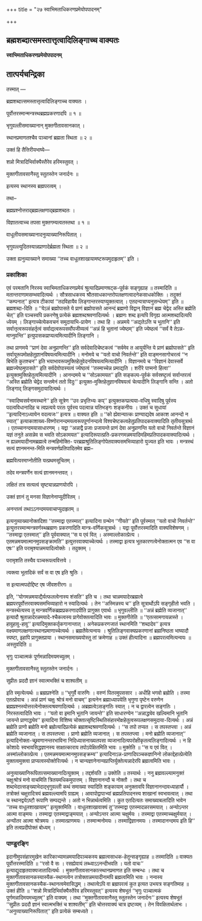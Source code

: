 +++
title = "२७ स्वाभिमताधिकरणप्रमेयोपपादनम्"

+++


## ब्रह्मशब्दात्समस्तात्तृत्वादिलिङ्गाच्च वाक्यतः

**स्वाभिमताधिकरणप्रमेयोपपादनम्**

## **तात्पर्यचन्द्रिका**

तस्मात् —

ब्रह्मशब्दात्समस्तात्तृत्वादिलिङ्गाच्च वाक्यतः ।

पूर्वोत्तरस्मान्मन्त्रस्थब्रह्मप्रकरणादपि ॥ १ ॥

भृगुवल्लीसमाख्यानान् मुक्तगीतावसानकात् ।

स्थानप्रमाणतश्चैव पञ्चानां ब्रह्मता स्थिता ॥ २ ॥

उक्तं हि तैत्तिरीयभाष्ये—

शन्नो मित्रादिभिर्वाक्यैस्तैरेव हरिमस्तुवत् ।

मुक्तगीतावसानैस्तु स्तुतस्तेन जनार्दनः ॥

इत्यस्य स्थानस्य ब्रह्मपरत्वम् ।

तथा–

ब्रह्मप्रश्नोत्तराद्ब्रह्मलक्षणाद्ब्रह्मशब्दतः ।

विज्ञातत्वाच्च तपसा मुक्तगम्यत्वतस्तथा ॥ १ ॥

वाधूलीयसमाख्यानादनुव्याख्यानिरूपितात् ।

भृगुवल्ल्युदितस्यान्नप्राणादेर्ब्रह्मता स्थिता ॥ २ ॥

उक्ता ह्यनुव्याख्याने समाख्या ‘‘तच्च वाधूलशाखायामष्टरूपमुदाहृतम्’’ इति ।

### **प्रकाशिका**

एवं परमतानि निरस्य स्वाभिमताधिकरणप्रमेयं श्रुत्यादिप्रमाणषट्क-पूर्वकं सङ्गृह्याह ॥ तस्मादिति ॥ मतान्तराणामसम्भवादित्यर्थः । सौत्रसाधकस्य श्रौतसाधकान्तरोपलक्षणत्वादनेकसाधकोक्तिः । तदुक्तं ‘‘कम्पनात्’’ इत्यत्र टीकायां ‘‘तदविहायैव लिङ्गान्तरस्याप्युक्तत्वात् । एतदन्यत्राप्यनुसन्धेयम्’’ इति ॥ ब्रह्मशब्दा-दिति ॥ ‘‘येऽन्नं ब्रह्मोपासते ये प्राणं ब्रह्मोपासते आनन्दं ब्रह्मणो विद्वान् विज्ञानं ब्रह्म चेद्वेद अस्ति ब्रह्मेति चेत्’’ इति पञ्चस्वपि प्रकरणेषु प्रत्येकं ब्रह्मशब्दश्रवणादित्यर्थः । ब्रह्मणः शब्द इत्यपि विगृह्य आत्मशब्दादित्यपि ध्येयम् । लिङ्गाच्चेत्येकवचनं समुदायाभि-प्रायेण । तथा हि । अन्नमये ‘‘अद्यतेऽत्ति च भूतानि’’ इति सर्वात्तृत्वरूपसंहर्तृत्वं सर्वाद्यत्वरूपसर्वोपजीव्यत्वं ‘‘अन्नं हि भूतानां ज्येष्ठम्’’ इति ज्येष्ठत्वं ‘‘सर्वं वै तेऽन्न-माप्नुवन्ति’’ इत्युपासकप्राप्यत्वमित्यादीनि लिङ्गानि ।

तथा प्राणमये ‘‘प्राणं देवा अनुप्राणन्ति’’ इति सर्वदेवादिचेष्टकत्वं ‘‘सर्वमेव त आयुर्यन्ति ये प्राणं ब्रह्मोपासते’’ इति सर्वायूरूपमोक्षहेतुज्ञानविषयत्वमित्यादीनि । मनोमये च ‘‘यतो वाचो निवर्तन्ते’’ इति वाङ्मनसागोचरत्वं ‘‘न बिभेति कुतश्चन’’ इति भयाभावरूपमुक्तिहेतुवेदनविषयत्वमित्यादीनि । विज्ञानमये च ‘‘विज्ञानं देवास्सर्वे ब्रह्मज्येष्ठमुपासते’’ इति सर्वदेवोपास्यत्वं ज्येष्ठत्वं ‘‘तस्माच्चेन्न प्रमाद्यति । शरीरे पाप्मनो हित्वा’’ इत्युक्तमुक्तिहेतुत्वमित्यादीनि । आनन्दमये च ‘‘सोऽकामयत’’ इति सङ्कल्प-पूर्वकं सर्वस्रष्टृत्वं सर्वान्तरत्वं ‘‘अस्ति ब्रह्मेति चेद्वेद सन्तमेनं ततो विदुः’’ इत्युक्त-मुक्तिहेतुज्ञानविषयत्वं चेत्यादीनि लिङ्गानि सन्ति । अतो लिङ्गाद् लिङ्गसमुदायादित्यर्थः ।

‘‘स्वादिष्वसर्वनामस्थाने’’ इति सूत्रेण ‘‘उरः प्रभृतिभ्यः कप्’’ इत्युक्तकप्प्रत्यया-वधिषु स्वादिषु पूर्वस्य पदत्वविधानादिह च त्वप्रत्यये परतः पूर्वस्य पदत्वान्न यतिभङ्गः शङ्कनीयः । उक्तं च सुधायां ‘‘इत्यादिनाऽध्यायेन वदत्यजः’’ इत्यत्र ॥ वाक्यत इति ॥ ‘‘को ह्येवान्यात्कः प्राण्याद्यदेष आकाश आनन्दो न स्यात्’’ इत्याकाशाख्य-विष्णोरानन्दमयत्वरूपपूर्णानन्दत्वे विश्वचेष्टकत्वहेतुप्रतिपादकवाक्यादिति तृतीयसूत्रार्थः । एतच्चानन्दमयासाधारणम् । यद्वा ‘‘अन्नाद्वै प्रजाः प्रजायन्ते प्राणं देवा अनुप्राणन्ति यतो वाचो निवर्तन्ते विज्ञानं यज्ञं तनुते असन्नेव स भवति सोऽकामयत’’ इत्यादिरूपात्प्रति-प्रकरणमन्नमयादिमहिमप्रतिपादकवाक्यादित्यर्थः । न ह्यन्नमयादीनामब्रह्मत्वे तन्महिमोक्ति- परब्रह्मश्रुतिलिङ्गोपेतवाक्यसमभिव्याहारो युज्यत इति भावः । मन्त्रस्थं सत्यं ज्ञानमनन्त-मिति मन्त्रवर्णप्रतिपादितमेव ब्रह्म–

ब्रह्मवित्परमाप्नोतीति यत्प्रथमसूचितम् ।

तदेव मन्त्रवर्णेन सत्यं ज्ञानमनन्तवत् ।

लक्षितं तत्र सत्यत्वं सृष्ट्यान्नप्राणयोरपि ।

उक्तं ज्ञानं तु मनसा विज्ञानेनाप्युदीरितम् ।

अनन्तत्वं तथाऽऽनन्दमयवाचाप्युदाहृतम् ॥

इत्यनुव्याख्यानोक्तदिशा ‘‘तस्माद्वा एतस्मात्’’ इत्यादिना ग्रन्थेन ‘‘गीयते’’ इति पूर्वस्मात् ‘‘यतो वाचो निवर्तन्ते’’ इत्युत्तरस्मान्मन्त्रवर्णस्थब्रह्मणः प्रकरणादिति मान्त्र-वर्णिकसूत्रार्थः । यद्वा पूर्वोत्तरस्मादिति वाक्यविशेषणम् । ‘‘तस्माद्वा एतस्मात्’’ इति पूर्ववाक्यात् ‘‘स य एवं वित् । अस्माल्लोकात्प्रेत्य । एतमन्नमयमात्मानमुपसङ्क्रामति’’ इत्युत्तरवाक्याच्चेत्यर्थः । तस्माद्वा इत्यत्र भूतकारणत्वेनोक्तात्मन एव ‘‘स वा एषः’’ इति परामृश्यान्नमयादित्वोक्तेः । तदुक्तम् ।

परामृशति तस्यैव पञ्चरूपत्ववित्तये ।

त्यक्त्वा भूतादिकं सर्वं स वा एष इति श्रुतिः ।

स इत्यात्मपदोद्दिष्ट एष जीवशरीरगः ॥

इति, ‘‘योगमन्नमयाद्यैर्यत्फलत्वेनास्य शंसति’’ इति च । तथा चान्नमयादेरब्रह्मत्वे ब्रह्मपरपूर्वोत्तरवाक्यसमभिव्याहारो न स्यादित्यर्थः । तेन ‘‘अस्मिन्नस्य च’’ इति सूत्रार्थोऽपि सङ्गृहीतो भवति । मन्त्रस्थेत्यस्य तु मान्त्रवर्णिकब्रह्मप्रकरणादपीति प्रागुक्त एवार्थः ॥ भृगुवल्लीति ॥ ‘‘अन्नं ब्रह्मेति व्यजानात्’’ इत्यादौ श्रुतान्नादेरन्नमयादे-श्चैकत्वस्य प्रागेवोक्तत्वादिति भावः ॥ मुक्तगीतेति ॥ ‘‘एतत्सामगायन्नास्ते । हावुहावु-हावु’’ इत्यादिमुक्तकर्तृकगानान्तात् । अनेकप्रकरणजातं स्थानमिति ‘‘शब्दादेव’’ इत्यत्र वक्ष्यमाणलक्षणात्स्थानप्रमाणाच्चेत्यर्थः । ब्रह्मतैवेत्यन्वयः । श्रुतिलिङ्गवाक्यप्रकरणानां ब्रह्मनिष्ठता भाष्यादौ स्पष्टा, इहापि प्रागुक्तप्राया । स्थानसमाख्ययोस्तु तां क्रमेणाह ॥ उक्तं हीत्यादिना ॥ ब्रह्मपरत्वमित्यन्वयः ॥ अस्तुवदिति ॥

भृगुः पञ्चात्मकं पूर्णमन्नादिमयमच्युतम् ।

मुक्तगीतावसानैस्तु स्तुतस्तेन जनार्दनः ।

सुप्रीतः प्रददौ ज्ञानं स्वात्मभक्तिं च शाश्वतीम् ॥

इति स्मृत्येत्यर्थः ॥ ब्रह्मप्रश्नेति ॥ ‘‘भृगुर्वै वारुणिः । वरुणं पितरमुपससार । अधीहि भगवो ब्रह्मेति । तस्मा एतत्प्रोवाच । अन्नं प्राणं चक्षुः श्रोत्रं मनो वाचम्’’ इत्यनेन ब्रह्माध्यापयेति भृगुणा पृष्टेन वरुणेन ब्रह्मप्रश्नस्योत्तरत्वेनोक्तत्वश्रवणादित्यर्थः । अब्रह्मत्वेऽसङ्गतिः स्यात् । न च द्वारत्वेन सङ्गतिः । निरस्तत्वादिति भावः । ‘‘यतो वा इमानि भूतानि जायन्ते’’ इति साधारण्येन ‘‘अन्नाद्ध्येव खल्विमानि भूतानि जायन्ते प्राणाद्ध्येव’’ इत्यादिना विशिष्य चोक्तात्सृष्टिस्थितिसंहारमोक्षहेतुत्वरूपलक्षणसमुदाया-दित्यर्थः । अन्नं ब्रह्मेति प्राणो ब्रह्मेति मनो ब्रह्मेत्यादिप्रत्येकं ब्रह्मशब्दश्रवणादित्यर्थः । ‘‘स तपो तप्यत । स तपस्तप्त्वा । अन्नं ब्रह्मेति व्यजानात् । स तपस्तप्त्वा । प्राणो ब्रह्मेति व्यजानात् । स तपस्तप्त्वा । मनो ब्रह्मेति व्यजानात्’’ इत्यादिनोक्ता-च्छ्रवणानन्तरभाविना निदिध्यासनाख्यतपसा व्यजानादित्यपरोक्षीकृतत्वलिङ्गादित्यर्थः । न हि कोशादेः स्वभावसिद्धज्ञानस्य साक्षात्काराय तपोऽपेक्षितमिति भावः ॥ मुक्तेति ॥ ‘‘स य एवं वित् । अस्मांल्लोकात्प्रेत्य । एतमन्नमयमात्मानमुपसङ्क्रम्य’’ इत्यादिनाऽन्न-प्राणादिपञ्चकज्ञानिनो लोकाद्देहात्प्रेत्येति मुक्तत्वमुक्त्वा प्राप्यत्वस्योक्तेरित्यर्थः । न चान्यज्ञानेनान्यप्राप्तिर्युक्तेत्यन्नादेरपि ब्रह्मत्वमिति भावः ।

अनुव्याख्यानिरूपितात्समाख्यानादित्युक्तम् । तद्दर्शयति ॥ उक्तेति ॥ तस्यार्थः । ननु ब्रह्मवल्ल्यामनुक्तं चक्षुःश्रोत्रं मनो वाचमिति त्रितयमधिकमुपात्तम् । विज्ञानानन्दौ च नोक्तौ । तथा च शब्दभेदात्सङ्ख्याभेदाद्भृगुवल्ली कथं समाख्या स्यादिति शङ्कायाम् अनुक्तावपि विज्ञानानन्दावध्याहार्यौ । तत्रोक्तं चक्षुरादित्रयं ब्रह्मवल्ल्यामपि ग्राह्यम् । आवापोद्वापाभ्यां ब्रह्मप्रतिपादनस्य शाखानां स्वभावत्वात् । तथा च स्थानद्वयेऽष्टौ रूपाणि सम्पद्यन्ते । अतो न भिन्नार्थत्वमिति । कुत एतदित्यतः समाख्याबलादिति भावेन ‘‘तच्च वाधूलशाखायाम्’’ इत्युक्तमिति । वाधूलशाखावाक्यं तु‘‘तस्माद्वा एतस्मादन्नरसमयात् । अन्योऽन्तर आत्मा वाङ्मयः । तस्माद्वा एतस्माद्वाङ्मयात् । अन्योऽन्तर आत्मा चक्षुर्मयः । तस्माद्वा एतस्माच्चक्षुर्मयात् । अन्योंतर आत्मा श्रोत्रमयः । तस्मात्प्राणमयः । तस्मान्मनोमयः । तस्माद्विज्ञानमयः । तस्मादानन्दमय इति हि’’ इति तत्वप्रदीपोक्तं बोध्यम् ।

### **पाण्डुरङ्गि**

इदानीमुपसंहारमुखेन कारिकाभ्यामन्नमयादिपञ्चकस्य ब्रह्मत्वसाधक-हेतून्सङ्गृह्याह ॥ तस्मादिति ॥ वाक्यतः पूर्वोत्तरस्मादिति ॥ ‘‘रसो वै सः । रसह्येवायं लब्ध्वाऽऽनन्दीभवति । यतो वाचः’’ इत्याद्युदाहृतवाक्यजातादित्यर्थः । मुक्तगीतावसानकात्स्थानप्रमाणत इति सम्बन्धः । तथा च मुक्तगीतावसानकस्यास्यैक-स्थानत्वेन तत्रोक्तान्नमयादीनामपि ब्रह्मत्वमिति भावः । नन्वस्य मुक्तगीतावसानकस्यैक-स्थानत्वमेवासिद्धम् । तथात्वेऽपि वा ब्रह्मपरत्वं कुत इत्यत उभयत्र सङ्गतिमाह ॥ उक्तं हीति ॥ ‘‘शन्नो मित्रादिभिर्वाक्यैस्तैरेव हरिमस्तुवत्’’ इत्यस्य शेषभूतं ‘‘भृगुः पञ्चात्मकं पूर्णमन्नादिमयमच्युतम्’’ इति वाक्यम् । तथा ‘‘मुक्तगीतावसानैस्तु स्तुतस्तेन जनार्दनः’’ इत्यस्य शेषभूतं ‘‘सुप्रीतः प्रददौ ज्ञानं स्वात्मभक्तिं च शाश्वतीम्’’ इति चोत्तरवाक्यं चात्र द्रष्टव्यम् । तेन विवक्षितार्थलाभः । ‘‘अनुव्याख्यानिरूपितात्’’ इति प्रत्येकं सम्बध्यते ।

